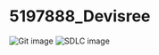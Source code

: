 # 5197888\_Devisree

<img src="https://raw.githubusercontent.com/K-Devisree/5197888\_Devisree/main/Git/5197888\_K%20Devisree.jpeg" alt="Git image">



<img src="https://raw.githubusercontent.com/K-Devisree/5197888\_Devisree/main/SDLC/5197888\_K%20Devisree.png" alt="SDLC image">



